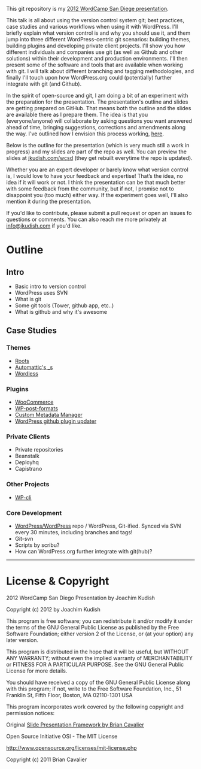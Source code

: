 This git repository is my [2012 WordCamp San Diege presentation](http://2012.sandiego.wordcamp.org/schedule/).

This talk is all about using the version control system git; best practices, case studies and various workflows when using it with WordPress. I'll briefly explain what version control is and why you should use it, and them jump into three different WordPress-centric git scenarios: building themes, building plugins and developing private client projects. I'll show you how different individuals and companies use git (as well as Github and other solutions) within their development and production environments. I'll then present some of the software and tools that are available when working with git. I will talk about different branching and tagging methodologies, and finally I'll touch upon how WordPress.org could (potentially) further integrate with git (and Github). 

In the spirit of open-source and git, I am doing a bit of an experiment with the preparation for the presentation. The presentation's outline and slides are getting prepared on GitHub. That means both the outline and the slides are available there as I prepare them. The idea is that you (everyone/anyone) will collaborate by asking questions you want answered ahead of time, bringing suggestions, corrections and amendments along the way. I've outlined how I envision this process working, [here](http://jkudish.com/wordcamp-san-diego-2012/).

Below is the outline for the presentation (which is very much still a work in progress) and my slides are part of the repo as well. You can preview the slides at [jkudish.com/wcsd](http://jkudish.com/wcsd) (they get rebuilt everytime the repo is updated).

Whether you are an expert developer or barely know what version control is, I would love to have your feedback and expertise! That’s the idea, no idea if it will work or not. I think the presentation can be that much better with some feedback from the community, but if not, I promise not to disappoint you (too much) either way. If the experiment goes well, I'll also mention it during the presentation.

If you'd like to contribute, please submit a pull request or open an issues fo questions or comments. You can also reach me more privately at [info@jkudish.com](info@jkudish.com) if you'd like.

# Outline

## Intro

* Basic intro to version control
* WordPress uses SVN
* What is git
* Some git tools (Tower, github app, etc..)
* What is github and why it's awesome

## Case Studies

### Themes

* [Roots](https://github.com/retlehs/roots)
* [Automattic's _s](https://github.com/Automattic/_s)
* [Wordless](https://github.com/welaika/wordless)

### Plugins

* [WooCommerce](https://github.com/woothemes/woocommerce)
* [WP-post-formats](https://github.com/crowdfavorite/wp-post-formats)
* [Custom Metadata Manager](https://github.com/jkudish/custom-metadata)
* [WordPress github plugin updater](https://github.com/jkudish/WordPress-GitHub-Plugin-Updater)


### Private Clients

* Private repositories
* Beanstalk
* Deployhq
* Capistrano

### Other Projects

* [WP-cli](https://github.com/andreascreten/wp-cli)

### Core Development

* [WordPress/WordPress](https://github.com/WordPress/WordPress) repo / WordPress, Git-ified. Synced via SVN every 30 minutes, including branches and tags!
* Git-svn
* Scripts by scribu?
* How can WordPress.org further integrate with git(hub)?

---------------------------------------

# License & Copyright

2012 WordCamp San Diego Presentation by Joachim Kudish

Copyright (c) 2012 by Joachim Kudish

This program is free software; you can redistribute it and/or modify
it under the terms of the GNU General Public License as published by
the Free Software Foundation; either version 2 of the License, or
(at your option) any later version.

This program is distributed in the hope that it will be useful,
but WITHOUT ANY WARRANTY; without even the implied warranty of
MERCHANTABILITY or FITNESS FOR A PARTICULAR PURPOSE.  See the
GNU General Public License for more details.

You should have received a copy of the GNU General Public License
along with this program; if not, write to the Free Software
Foundation, Inc., 51 Franklin St, Fifth Floor, Boston, MA  02110-1301  USA

This program incorporates work covered by the following copyright and
permission notices:

Original [Slide Presentation Framework by Brian Cavalier](https://github.com/briancavalier/slides)

Open Source Initiative OSI - The MIT License

http://www.opensource.org/licenses/mit-license.php

Copyright (c) 2011 Brian Cavalier